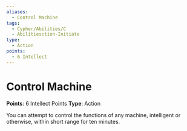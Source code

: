 ```yaml
---
aliases:
  - Control Machine
tags:
  - Cypher/Abilities/C
  - Abilitiesction-Initiate
type:
  - Action
points:
  - 6 Intellect
---
```


# Control Machine

**Points**: 6 Intellect Points
**Type**: Action

You can attempt to control the functions of any machine, intelligent or otherwise, within short range for ten minutes.
